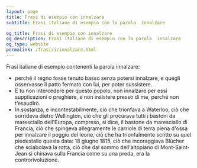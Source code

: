 ```yaml
---
layout: page
title: Frasi di esempio con innalzare 
subtitle: Frasi italiane di esempio con la parola  innalzare

og_title: Frasi di esempio con innalzare 
og_description: Frasi italiane di esempio con la parola  innalzare
og_type: website
permalink: /frasi/i/innalzare.html
---
```


Frasi italiane di esempio contenenti la parola innalzare:


- perché il regno fosse tenuto basso senza potersi innalzare, e quegli osservasse il patto fermato con lui, per poter sussistere.
- E tu non intercedere per questo popolo, non innalzare per essi supplicazioni o preghiere, e non insistere presso di me, perché non t’esaudirò.
- In sostanza, e incontestabilmente, ciò che trionfava a Waterloo, ciò che sorrideva dietro Wellington, ciò che gli procurava tutti i bastoni da maresciallo dell'Europa, compreso, si dice, il bastone da maresciallo di Francia, ciò che spingeva allegramente le carriole di terra piena d'ossa per innalzare il poggio del leone, ciò che ha trionfalmente scritto su quel piedestallo questa data: 18 giugno 1815, ciò che incoraggiava Blücher che sciabolava la rotta, ciò che dal sommo dell'altopiano di Mont-Saint-Jean si chinava sulla Francia come su una preda, era la controrivoluzione.
